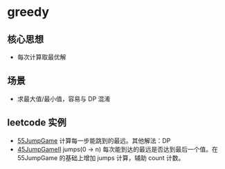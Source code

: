 # greedy

## 核心思想
* 每次计算取最优解

## 场景
* 求最大值/最小值，容易与 DP 混淆

## leetcode 实例
* [55JumpGame](https://leetcode.com/problems/jump-game/) 计算每一步能跳到的最远。其他解法：DP
* [45JumpGameII](https://leetcode.com/problems/jump-game-ii/) jumps(0 -> n) 每次能到达的最远是否达到最后一个值。在 55JumpGame 的基础上增加 jumps 计算，辅助 count 计数。
